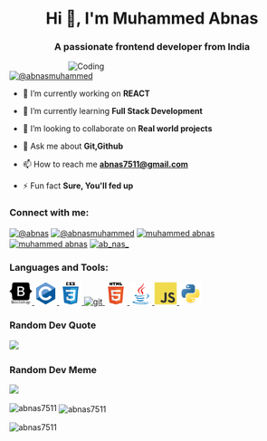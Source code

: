 <h1 align="center">Hi 👋, I'm Muhammed Abnas</h1>
<h3 align="center">A passionate frontend developer from India</h3>

<img align="right" alt="Coding" width="400" src="https://www.anaxinfotech.com/images/website.gif"/>


<p align="left"> <a href="https://twitter.com/@abnasmuhammed" target="blank"><img src="https://img.shields.io/twitter/follow/@abnasmuhammed?logo=twitter&style=for-the-badge" alt="@abnasmuhammed" /></a> </p>

- 🔭 I’m currently working on **REACT**

- 🌱 I’m currently learning **Full Stack Development**

- 👯 I’m looking to collaborate on **Real world projects**

- 💬 Ask me about **Git,Github**

- 📫 How to reach me **abnas7511@gmail.com**

- ⚡ Fun fact  **Sure, You'll fed up**

<h3 align="left">Connect with me:</h3>
<p align="left">
<a href="https://codepen.io/abnas" target="blank"><img align="center" src="https://raw.githubusercontent.com/rahuldkjain/github-profile-readme-generator/master/src/images/icons/Social/codepen.svg" alt="@abnas" height="30" width="40" /></a>
<a href="https://twitter.com/@abnasmuhammed" target="blank"><img align="center" src="https://raw.githubusercontent.com/rahuldkjain/github-profile-readme-generator/master/src/images/icons/Social/twitter.svg" alt="@abnasmuhammed" height="30" width="40" /></a>
<a href="https://www.linkedin.com/in/muhammed-abnas-561471244/" target="blank"><img align="center" src="https://raw.githubusercontent.com/rahuldkjain/github-profile-readme-generator/master/src/images/icons/Social/linked-in-alt.svg" alt="muhammed abnas" height="30" width="40" /></a>
<a href="https://www.facebook.com/muhammed.abnas.712/" target="blank"><img align="center" src="https://raw.githubusercontent.com/rahuldkjain/github-profile-readme-generator/master/src/images/icons/Social/facebook.svg" alt="muhammed abnas" height="30" width="40" /></a>
<a href="https://www.instagram.com/_ab_nas_/" target="blank"><img align="center" src="https://raw.githubusercontent.com/rahuldkjain/github-profile-readme-generator/master/src/images/icons/Social/instagram.svg" alt="ab_nas_" height="30" width="40" /></a>
</p>

<h3 align="left">Languages and Tools:</h3>
<p align="left"> <a href="https://getbootstrap.com" target="_blank" rel="noreferrer"> <img src="https://raw.githubusercontent.com/devicons/devicon/master/icons/bootstrap/bootstrap-plain-wordmark.svg" alt="bootstrap" width="40" height="40"/> </a> <a href="https://www.cprogramming.com/" target="_blank" rel="noreferrer"> <img src="https://raw.githubusercontent.com/devicons/devicon/master/icons/c/c-original.svg" alt="c" width="40" height="40"/> </a> <a href="https://www.w3schools.com/css/" target="_blank" rel="noreferrer"> <img src="https://raw.githubusercontent.com/devicons/devicon/master/icons/css3/css3-original-wordmark.svg" alt="css3" width="40" height="40"/> </a> <a href="https://git-scm.com/" target="_blank" rel="noreferrer"> <img src="https://www.vectorlogo.zone/logos/git-scm/git-scm-icon.svg" alt="git" width="40" height="40"/> </a> <a href="https://www.w3.org/html/" target="_blank" rel="noreferrer"> <img src="https://raw.githubusercontent.com/devicons/devicon/master/icons/html5/html5-original-wordmark.svg" alt="html5" width="40" height="40"/> </a> <a href="https://www.java.com" target="_blank" rel="noreferrer"> <img src="https://raw.githubusercontent.com/devicons/devicon/master/icons/java/java-original.svg" alt="java" width="40" height="40"/> </a> <a href="https://developer.mozilla.org/en-US/docs/Web/JavaScript" target="_blank" rel="noreferrer"> <img src="https://raw.githubusercontent.com/devicons/devicon/master/icons/javascript/javascript-original.svg" alt="javascript" width="40" height="40"/> </a> <a href="https://www.python.org" target="_blank" rel="noreferrer"> <img src="https://raw.githubusercontent.com/devicons/devicon/master/icons/python/python-original.svg" alt="python" width="40" height="40"/> </a> </p>

###  Random Dev Quote
![](https://quotes-github-readme.vercel.app/api?type=vetical&theme=tokyonight)

###  Random Dev Meme
<img src="https://random-memer.herokuapp.com/" width="512px"/>

<p><img align="left" src="https://github-readme-stats.vercel.app/api/top-langs?username=abnas7511&show_icons=true&locale=en&layout=compact" alt="abnas7511" /></p>

<p>&nbsp;<img align="center" src="https://github-readme-stats.vercel.app/api?username=abnas7511&show_icons=true&locale=en" alt="abnas7511" /></p>

<p><img align="center" src="https://github-readme-streak-stats.herokuapp.com/?user=abnas7511&" alt="abnas7511" /></p>
